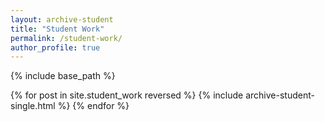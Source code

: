 ```yaml
---
layout: archive-student
title: "Student Work"
permalink: /student-work/
author_profile: true
---
```


{% include base_path %}

{% for post in site.student_work reversed %}
  {% include archive-student-single.html %}
{% endfor %}
